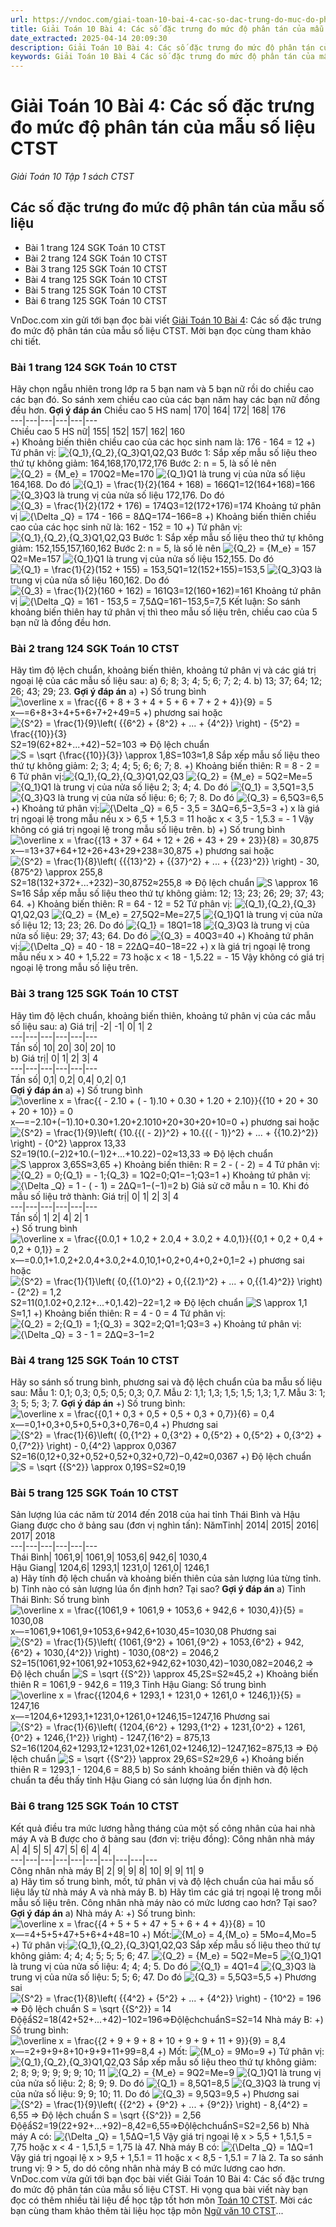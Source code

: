 ```yaml
---
url: https://vndoc.com/giai-toan-10-bai-4-cac-so-dac-trung-do-muc-do-phan-tan-cua-mau-so-lieu-ctst-278302
title: Giải Toán 10 Bài 4: Các số đặc trưng đo mức độ phân tán của mẫu số liệu CTST - Giải Toán 10 Tập 1 sách CTST - VnDoc.com
date_extracted: 2025-04-14 20:09:30
description: Giải Toán 10 Bài 4: Các số đặc trưng đo mức độ phân tán của mẫu số liệu CTST được VnDoc.com sưu tầm và xin gửi tới bạn đọc cùng tham khảo.
keywords: Giải Toán 10 Bài 4 Các số đặc trưng đo mức độ phân tán của mẫu số liệu CTST,Giải Toán 10 Bài 4,Các số đặc trưng đo mức độ phân tán của mẫu số liệu,giải toán 10,toán 10,toán 10 bài 4,toán 10 CTST
---
```


# Giải Toán 10 Bài 4: Các số đặc trưng đo mức độ phân tán của mẫu số liệu CTST
 _Giải Toán 10 Tập 1 sách CTST_
## Các số đặc trưng đo mức độ phân tán của mẫu số liệu
  * Bài 1 trang 124 SGK Toán 10 CTST
  * Bài 2 trang 124 SGK Toán 10 CTST
  * Bài 3 trang 125 SGK Toán 10 CTST
  * Bài 4 trang 125 SGK Toán 10 CTST
  * Bài 5 trang 125 SGK Toán 10 CTST
  * Bài 6 trang 125 SGK Toán 10 CTST

VnDoc.com xin gửi tới bạn đọc bài viết [Giải Toán 10 Bài 4](<https://vndoc.com/giai-toan-10-bai-4-cac-so-dac-trung-do-muc-do-phan-tan-cua-mau-so-lieu-ctst-278302>): Các số đặc trưng đo mức độ phân tán của mẫu số liệu CTST. Mời bạn đọc cùng tham khảo chi tiết.
### Bài 1 trang 124 SGK Toán 10 CTST
Hãy chọn ngẫu nhiên trong lớp ra 5 bạn nam và 5 bạn nữ rồi do chiều cao các bạn đó. So sánh xem chiều cao của các bạn năm hay các bạn nữ đồng đều hơn.
**Gợi ý đáp án**
Chiều cao 5 HS nam| 170| 164| 172| 168| 176  
---|---|---|---|---|---  
Chiều cao 5 HS nữ| 155| 152| 157| 162| 160  
+\) Khoảng biến thiên chiều cao của các học sinh nam là: 176 - 164 = 12
+\) Tứ phân vị: ![{Q_1},{Q_2},{Q_3}](https://i.vdoc.vn/data/image/blank.png)Q1,Q2,Q3
Bước 1: Sắp xếp mẫu số liệu theo thứ tự không giảm: 164,168,170,172,176
Bước 2: n = 5, là số lẻ nên ![{Q_2} = {M_e} = 170](https://i.vdoc.vn/data/image/blank.png)Q2=Me=170
![{Q_1}](https://i.vdoc.vn/data/image/blank.png)Q1 là trung vị của nửa số liệu 164,168. Do đó ![{Q_1} = \\frac{1}{2}\(164 + 168\) = 166](https://i.vdoc.vn/data/image/blank.png)Q1=12\(164+168\)=166
![{Q_3}](https://i.vdoc.vn/data/image/blank.png)Q3 là trung vị của nửa số liệu 172,176. Do đó ![{Q_3} = \\frac{1}{2}\(172 + 176\) = 174](https://i.vdoc.vn/data/image/blank.png)Q3=12\(172+176\)=174
Khoảng tứ phân vị ![{\\Delta _Q} = 174 - 166 = 8](https://i.vdoc.vn/data/image/blank.png)ΔQ=174−166=8
+\) Khoảng biến thiên chiều cao của các học sinh nữ là: 162 - 152 = 10
+\) Tứ phân vị: ![{Q_1},{Q_2},{Q_3}](https://i.vdoc.vn/data/image/blank.png)Q1,Q2,Q3
Bước 1: Sắp xếp mẫu số liệu theo thứ tự không giảm: 152,155,157,160,162
Bước 2: n = 5, là số lẻ nên ![{Q_2} = {M_e} = 157](https://i.vdoc.vn/data/image/blank.png)Q2=Me=157
![{Q_1}](https://i.vdoc.vn/data/image/blank.png)Q1 là trung vị của nửa số liệu 152,155. Do đó ![{Q_1} = \\frac{1}{2}\(152 + 155\) = 153,5](https://i.vdoc.vn/data/image/blank.png)Q1=12\(152+155\)=153,5
![{Q_3}](https://i.vdoc.vn/data/image/blank.png)Q3 là trung vị của nửa số liệu 160,162. Do đó ![{Q_3} = \\frac{1}{2}\(160 + 162\) = 161](https://i.vdoc.vn/data/image/blank.png)Q3=12\(160+162\)=161
Khoảng tứ phân vị ![{\\Delta _Q} = 161 - 153,5 = 7,5](https://i.vdoc.vn/data/image/blank.png)ΔQ=161−153,5=7,5
Kết luận: So sánh khoảng biến thiên hay tứ phân vị thì theo mẫu số liệu trên, chiều cao của 5 bạn nữ là đồng đều hơn.
### Bài 2 trang 124 SGK Toán 10 CTST
Hãy tìm độ lệch chuẩn, khoảng biến thiên, khoảng tứ phân vị và các giá trị ngoại lệ của các mẫu số liệu sau:
a\) 6; 8; 3; 4; 5; 6; 7; 2; 4.
b\) 13; 37; 64; 12; 26; 43; 29; 23.
**Gợi ý đáp án**
a\)
+\) Số trung bình ![\\overline x = \\frac{{6 + 8 + 3 + 4 + 5 + 6 + 7 + 2 + 4}}{9} = 5](https://i.vdoc.vn/data/image/blank.png)x―=6+8+3+4+5+6+7+2+49=5
+\) phương sai hoặc ![{S^2} = \\frac{1}{9}\\left\( {{6^2} + {8^2} + ... + {4^2}} \\right\) - {5^2} = \\frac{{10}}{3}](https://i.vdoc.vn/data/image/blank.png)S2=19\(62+82+...+42\)−52=103
=> Độ lệch chuẩn ![S = \\sqrt {\\frac{{10}}{3}} \\approx 1,8](https://i.vdoc.vn/data/image/blank.png)S=103≈1,8
Sắp xếp mẫu số liệu theo thứ tự không giảm: 2; 3; 4; 4; 5; 6; 6; 7; 8.
+\) Khoảng biến thiên: R = 8 - 2 = 6
Tứ phân vị:![{Q_1},{Q_2},{Q_3}](https://i.vdoc.vn/data/image/blank.png)Q1,Q2,Q3
![{Q_2} = {M_e} = 5](https://i.vdoc.vn/data/image/blank.png)Q2=Me=5
![{Q_1}](https://i.vdoc.vn/data/image/blank.png)Q1 là trung vị của nửa số liệu 2; 3; 4; 4. Do đó ![{Q_1} = 3,5](https://i.vdoc.vn/data/image/blank.png)Q1=3,5
![{Q_3}](https://i.vdoc.vn/data/image/blank.png)Q3 là trung vị của nửa số liệu: 6; 6; 7; 8. Do đó ![{Q_3} = 6,5](https://i.vdoc.vn/data/image/blank.png)Q3=6,5
+\) Khoảng tứ phân vị:![{\\Delta _Q} = 6,5 - 3,5 = 3](https://i.vdoc.vn/data/image/blank.png)ΔQ=6,5−3,5=3
+\) x là giá trị ngoại lệ trong mẫu nếu x > 6,5 + 1,5.3 = 11 hoặc x < 3,5 - 1,5.3 = - 1
Vậy không có giá trị ngoại lệ trong mẫu số liệu trên.
b\)
+\) Số trung bình ![\\overline x = \\frac{{13 + 37 + 64 + 12 + 26 + 43 + 29 + 23}}{8} = 30,875](https://i.vdoc.vn/data/image/blank.png)x―=13+37+64+12+26+43+29+238=30,875
+\) phương sai hoặc ![{S^2} = \\frac{1}{8}\\left\( {{{13}^2} + {{37}^2} + ... + {{23}^2}} \\right\) - 30,{875^2} \\approx 255,8](https://i.vdoc.vn/data/image/blank.png)S2=18\(132+372+...+232\)−30,8752≈255,8
=> Độ lệch chuẩn ![S \\approx 16](https://i.vdoc.vn/data/image/blank.png)S≈16
Sắp xếp mẫu số liệu theo thứ tự không giảm: 12; 13; 23; 26; 29; 37; 43; 64.
+\) Khoảng biến thiên: R = 64 - 12 = 52
Tứ phân vị: ![{Q_1},{Q_2},{Q_3}](https://i.vdoc.vn/data/image/blank.png)Q1,Q2,Q3
![{Q_2} = {M_e} = 27,5](https://i.vdoc.vn/data/image/blank.png)Q2=Me=27,5
![{Q_1}](https://i.vdoc.vn/data/image/blank.png)Q1 là trung vị của nửa số liệu 12; 13; 23; 26. Do đó ![{Q_1} = 18](https://i.vdoc.vn/data/image/blank.png)Q1=18
![{Q_3}](https://i.vdoc.vn/data/image/blank.png)Q3 là trung vị của nửa số liệu: 29; 37; 43; 64. Do đó ![{Q_3} = 40](https://i.vdoc.vn/data/image/blank.png)Q3=40
+\) Khoảng tứ phân vị:![{\\Delta _Q} = 40 - 18 = 22](https://i.vdoc.vn/data/image/blank.png)ΔQ=40−18=22
+\) x là giá trị ngoại lệ trong mẫu nếu x > 40 + 1,5.22 = 73 hoặc x < 18 - 1,5.22 = - 15
Vậy không có giá trị ngoại lệ trong mẫu số liệu trên.
### Bài 3 trang 125 SGK Toán 10 CTST
Hãy tìm độ lệch chuẩn, khoảng biến thiên, khoảng tứ phân vị của các mẫu số liệu sau:
a\)
Giá trị| -2| -1| 0| 1| 2  
---|---|---|---|---|---  
Tần số| 10| 20| 30| 20| 10  
b\)
Giá trị| 0| 1| 2| 3| 4  
---|---|---|---|---|---  
Tần số| 0,1| 0,2| 0,4| 0,2| 0,1  
**Gợi ý đáp án**
a\) +\) Số trung bình ![\\overline x = \\frac{{ - 2.10 + \( - 1\).10 + 0.30 + 1.20 + 2.10}}{{10 + 20 + 30 + 20 + 10}} = 0](https://i.vdoc.vn/data/image/blank.png)x―=−2.10+\(−1\).10+0.30+1.20+2.1010+20+30+20+10=0
+\) phương sai hoặc ![{S^2} = \\frac{1}{9}\\left\( {10.{{\( - 2\)}^2} + 10.{{\( - 1\)}^2} + ... + {{10.2}^2}} \\right\) - {0^2} \\approx 13,33](https://i.vdoc.vn/data/image/blank.png)S2=19\(10.\(−2\)2+10.\(−1\)2+...+10.22\)−02≈13,33
=> Độ lệch chuẩn ![S \\approx 3,65](https://i.vdoc.vn/data/image/blank.png)S≈3,65
+\) Khoảng biến thiên: R = 2 - \( - 2\) = 4
Tứ phân vị: ![{Q_2} = 0;{Q_1} = - 1;{Q_3} = 1](https://i.vdoc.vn/data/image/blank.png)Q2=0;Q1=−1;Q3=1
+\) Khoảng tứ phân vị:![{\\Delta _Q} = 1 - \( - 1\) = 2](https://i.vdoc.vn/data/image/blank.png)ΔQ=1−\(−1\)=2
b\) Giả sử cỡ mẫu n = 10. Khi đó mẫu số liệu trở thành:
Giá trị| 0| 1| 2| 3| 4  
---|---|---|---|---|---  
Tần số| 1| 2| 4| 2| 1  
+\) Số trung bình ![\\overline x = \\frac{{0.0,1 + 1.0,2 + 2.0,4 + 3.0,2 + 4.0,1}}{{0,1 + 0,2 + 0,4 + 0,2 + 0,1}} = 2](https://i.vdoc.vn/data/image/blank.png)x―=0.0,1+1.0,2+2.0,4+3.0,2+4.0,10,1+0,2+0,4+0,2+0,1=2
+\) phương sai hoặc ![{S^2} = \\frac{1}{1}\\left\( {0,{{1.0}^2} + 0,{{2.1}^2} + ... + 0,{{1.4}^2}} \\right\) - {2^2} = 1,2](https://i.vdoc.vn/data/image/blank.png)S2=11\(0,1.02+0,2.12+...+0,1.42\)−22=1,2
=> Độ lệch chuẩn ![S \\approx 1,1](https://i.vdoc.vn/data/image/blank.png)S≈1,1
+\) Khoảng biến thiên: R = 4 - 0 = 4
Tứ phân vị:![{Q_2} = 2;{Q_1} = 1;{Q_3} = 3](https://i.vdoc.vn/data/image/blank.png)Q2=2;Q1=1;Q3=3
+\) Khoảng tứ phân vị: ![{\\Delta _Q} = 3 - 1 = 2](https://i.vdoc.vn/data/image/blank.png)ΔQ=3−1=2
### Bài 4 trang 125 SGK Toán 10 CTST
Hãy so sánh số trung bình, phương sai và độ lệch chuẩn của ba mẫu số liệu sau:
Mẫu 1: 0,1; 0,3; 0,5; 0,5; 0,3; 0,7.
Mẫu 2: 1,1; 1,3; 1,5; 1,5; 1,3; 1,7.
Mẫu 3: 1; 3; 5; 5; 3; 7.
**Gợi ý đáp án**
+\) Số trung bình: ![\\overline x = \\frac{{0,1 + 0,3 + 0,5 + 0,5 + 0,3 + 0,7}}{6} = 0,4](https://i.vdoc.vn/data/image/blank.png)x―=0,1+0,3+0,5+0,5+0,3+0,76=0,4
+\) Phương sai ![{S^2} = \\frac{1}{6}\\left\( {0,{1^2} + 0,{3^2} + 0,{5^2} + 0,{5^2} + 0,{3^2} + 0,{7^2}} \\right\) - 0,{4^2} \\approx 0,0367](https://i.vdoc.vn/data/image/blank.png)S2=16\(0,12+0,32+0,52+0,52+0,32+0,72\)−0,42≈0,0367
+\) Độ lệch chuẩn ![S = \\sqrt {{S^2}} \\approx 0,19](https://i.vdoc.vn/data/image/blank.png)S=S2≈0,19
### Bài 5 trang 125 SGK Toán 10 CTST
Sản lượng lúa các năm từ 2014 đến 2018 của hai tỉnh Thái Bình và Hậu Giang được cho ở bảng sau \(đơn vị nghìn tấn\):
NămTỉnh| 2014| 2015| 2016| 2017| 2018  
---|---|---|---|---|---  
Thái Bình| 1061,9| 1061,9| 1053,6| 942,6| 1030,4  
Hậu Giang| 1204,6| 1293,1| 1231,0| 1261,0| 1246,1  
a\) Hãy tính độ lệch chuẩn và khoảng biến thiên của sản lượng lúa từng tỉnh.
b\) Tỉnh nào có sản lượng lúa ổn định hơn? Tại sao?
**Gợi ý đáp án**
a\)
Tỉnh Thái Bình:
Số trung bình ![\\overline x = \\frac{{1061,9 + 1061,9 + 1053,6 + 942,6 + 1030,4}}{5} = 1030,08](https://i.vdoc.vn/data/image/blank.png)x―=1061,9+1061,9+1053,6+942,6+1030,45=1030,08
Phương sai ![{S^2} = \\frac{1}{5}\\left\( {1061,{9^2} + 1061,{9^2} + 1053,{6^2} + 942,{6^2} + 1030,{4^2}} \\right\) - 1030,{08^2} = 2046,2](https://i.vdoc.vn/data/image/blank.png)S2=15\(1061,92+1061,92+1053,62+942,62+1030,42\)−1030,082=2046,2
=> Độ lệch chuẩn ![S = \\sqrt {{S^2}} \\approx 45,2](https://i.vdoc.vn/data/image/blank.png)S=S2≈45,2
+\) Khoảng biến thiên R = 1061,9 - 942,6 = 119,3
Tỉnh Hậu Giang:
Số trung bình ![\\overline x = \\frac{{1204,6 + 1293,1 + 1231,0 + 1261,0 + 1246,1}}{5} = 1247,16](https://i.vdoc.vn/data/image/blank.png)x―=1204,6+1293,1+1231,0+1261,0+1246,15=1247,16
Phương sai
![{S^2} = \\frac{1}{6}\\left\( {1204,{6^2} + 1293,{1^2} + 1231,{0^2} + 1261,{0^2} + 1246,{1^2}} \\right\) - 1247,{16^2} = 875,13](https://i.vdoc.vn/data/image/blank.png)S2=16\(1204,62+1293,12+1231,02+1261,02+1246,12\)−1247,162=875,13
=> Độ lệch chuẩn ![S = \\sqrt {{S^2}} \\approx 29,6](https://i.vdoc.vn/data/image/blank.png)S=S2≈29,6
+\) Khoảng biến thiên R = 1293,1 - 1204,6 = 88,5
b\)
So sánh khoảng biến thiên và độ lệch chuẩn ta đều thấy tỉnh Hậu Giang có sản lượng lúa ổn định hơn.
### Bài 6 trang 125 SGK Toán 10 CTST
Kết quả điều tra mức lương hằng tháng của một số công nhân của hai nhà máy A và B được cho ở bảng sau \(đơn vị: triệu đồng\):
Công nhân nhà máy A| 4| 5| 5| 47| 5| 6| 4| 4|   
---|---|---|---|---|---|---|---|---|---  
Công nhân nhà máy B| 2| 9| 9| 8| 10| 9| 9| 11| 9  
a\) Hãy tìm số trung bình, mốt, tứ phân vị và độ lệch chuẩn của hai mẫu số liệu lấy từ nhà máy A và nhà máy B.
b\) Hãy tìm các giá trị ngoại lệ trong mỗi mẫu số liệu trên. Công nhân nhà máy nào có mức lương cao hơn? Tại sao?
**Gợi ý đáp án**
a\) Nhà máy A:
+\) Số trung bình: ![\\overline x = \\frac{{4 + 5 + 5 + 47 + 5 + 6 + 4 + 4}}{8} = 10](https://i.vdoc.vn/data/image/blank.png)x―=4+5+5+47+5+6+4+48=10
+\) Mốt:![{M_o} = 4,{M_o} = 5](https://i.vdoc.vn/data/image/blank.png)Mo=4,Mo=5
+\) Tứ phân vị:![{Q_1},{Q_2},{Q_3}](https://i.vdoc.vn/data/image/blank.png)Q1,Q2,Q3
Sắp xếp mẫu số liệu theo thứ tự không giảm: 4; 4; 4; 5; 5; 5; 6; 47.
![{Q_2} = {M_e} = 5](https://i.vdoc.vn/data/image/blank.png)Q2=Me=5
![{Q_1}](https://i.vdoc.vn/data/image/blank.png)Q1 là trung vị của nửa số liệu: 4; 4; 4; 5. Do đó ![{Q_1} = 4](https://i.vdoc.vn/data/image/blank.png)Q1=4
![{Q_3}](https://i.vdoc.vn/data/image/blank.png)Q3 là trung vị của nửa số liệu: 5; 5; 6; 47. Do đó ![{Q_3} = 5,5](https://i.vdoc.vn/data/image/blank.png)Q3=5,5
+\) Phương sai
![{S^2} = \\frac{1}{8}\\left\( {{4^2} + {5^2} + ... + {4^2}} \\right\) - {10^2} = 196 => Độ lệch chuẩn S = \\sqrt {{S^2}} = 14](https://i.vdoc.vn/data/image/blank.png)ĐộệẩS2=18\(42+52+...+42\)−102=196=>ĐộlệchchuẩnS=S2=14
Nhà máy B:
+\) Số trung bình: ![\\overline x = \\frac{{2 + 9 + 9 + 8 + 10 + 9 + 9 + 11 + 9}}{9} = 8,4](https://i.vdoc.vn/data/image/blank.png)x―=2+9+9+8+10+9+9+11+99=8,4
+\) Mốt: ![{M_o} = 9](https://i.vdoc.vn/data/image/blank.png)Mo=9
+\) Tứ phân vị:![{Q_1},{Q_2},{Q_3}](https://i.vdoc.vn/data/image/blank.png)Q1,Q2,Q3
Sắp xếp mẫu số liệu theo thứ tự không giảm: 2; 8; 9; 9; 9; 9; 9; 10; 11
![{Q_2} = {M_e} = 9](https://i.vdoc.vn/data/image/blank.png)Q2=Me=9
![{Q_1}](https://i.vdoc.vn/data/image/blank.png)Q1 là trung vị của nửa số liệu: 2; 8; 9; 9. Do đó ![{Q_1} = 8,5](https://i.vdoc.vn/data/image/blank.png)Q1=8,5
![{Q_3}](https://i.vdoc.vn/data/image/blank.png)Q3 là trung vị của nửa số liệu: 9; 9; 10; 11. Do đó ![{Q_3} = 9,5](https://i.vdoc.vn/data/image/blank.png)Q3=9,5
+\) Phương sai
![{S^2} = \\frac{1}{9}\\left\( {{2^2} + {9^2} + ... + {9^2}} \\right\) - 8,{4^2} = 6,55 => Độ lệch chuẩn S = \\sqrt {{S^2}} = 2,56](https://i.vdoc.vn/data/image/blank.png)ĐộệẩS2=19\(22+92+...+92\)−8,42=6,55=>ĐộlệchchuẩnS=S2=2,56
b\)
Nhà máy A có: ![{\\Delta _Q} = 1,5](https://i.vdoc.vn/data/image/blank.png)ΔQ=1,5
Vậy giá trị ngoại lệ x > 5,5 + 1,5.1,5 = 7,75 hoặc x < 4 - 1,5.1,5 = 1,75 là 47.
Nhà máy B có: ![{\\Delta _Q} = 1](https://i.vdoc.vn/data/image/blank.png)ΔQ=1
Vậy giá trị ngoại lệ x > 9,5 + 1,5.1 = 11 hoặc x < 8,5 - 1,5.1 = 7 là 2.
Ta so sánh trung vị: 9 > 5, do dó công nhân nhà máy B có mức lương cao hơn.
VnDoc.com vừa gửi tới bạn đọc bài viết Giải Toán 10 Bài 4: Các số đặc trưng đo mức độ phân tán của mẫu số liệu CTST. Hi vọng qua bài viết này bạn đọc có thêm nhiều tài liệu để học tập tốt hơn môn [Toán 10 CTST](<https://vndoc.com/toan-10-chan-troi-sang-tao-tap1>). Mời các bạn cùng tham khảo thêm tài liệu học tập môn [Ngữ văn 10 CTST](<https://vndoc.com/ngu-van-10-chan-troi-sang-tao-tap1>)...
